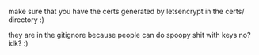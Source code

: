 make sure that you have the certs generated by letsencrypt in the certs/ directory :)

they are in the gitignore because people can do spoopy shit with keys no? idk? :)
